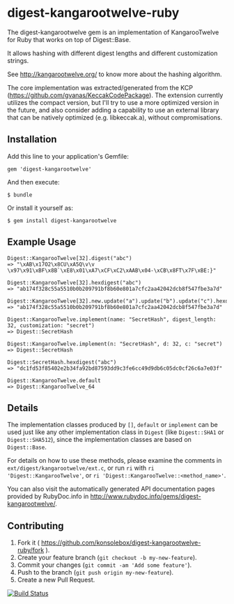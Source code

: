 # digest-kangarootwelve-ruby

The digest-kangarootwelve gem is an implementation of KangarooTwelve for Ruby
that works on top of Digest::Base.

It allows hashing with different digest lengths and different customization
strings.

See http://kangarootwelve.org/ to know more about the hashing algorithm.

The core implementation was extracted/generated from the KCP
(https://github.com/gvanas/KeccakCodePackage).  The extension currently utilizes
the compact version, but I'll try to use a more optimized version in the future,
and also consider adding a capability to use an external library that can be
natively optimized (e.g. libkeccak.a), without compromisations.

## Installation

Add this line to your application's Gemfile:

    gem 'digest-kangarootwelve'

And then execute:

    $ bundle

Or install it yourself as:

    $ gem install digest-kangarootwelve

## Example Usage

    Digest::KangarooTwelve[32].digest("abc")
    => "\xAB\x17O2\x8CU\xA5Q\v\v \x97\x91\xBF\x8B`\xE8\x01\xA7\xCF\xC2\xAAB\x04-\xCB\x8FT\x7F\xBE:}"

    Digest::KangarooTwelve[32].hexdigest("abc")
    => "ab174f328c55a5510b0b209791bf8b60e801a7cfc2aa42042dcb8f547fbe3a7d"

    Digest::KangarooTwelve[32].new.update("a").update("b").update("c").hexdigest
    => "ab174f328c55a5510b0b209791bf8b60e801a7cfc2aa42042dcb8f547fbe3a7d"

    Digest::KangarooTwelve.implement(name: "SecretHash", digest_length: 32, customization: "secret")
    => Digest::SecretHash

    Digest::KangarooTwelve.implement(n: "SecretHash", d: 32, c: "secret")
    => Digest::SecretHash

    Digest::SecretHash.hexdigest("abc")
    => "dc1fd53f85402e2b34fa92bd87593dd9c3fe6cc49d9db6c05dc0cf26c6a7e03f"

    Digest::KangarooTwelve.default
    => Digest::KangarooTwelve_64

## Details

The implementation classes produced by `[]`, `default` or
`implement` can be used just like any other implementation class in `Digest`
(like `Digest::SHA1` or `Digest::SHA512`), since the implementation classes are
based on `Digest::Base`.

For details on how to use these methods, please examine the comments in
`ext/digest/kangarootwelve/ext.c`, or run `ri` with
`ri 'Digest::KangarooTwelve'`, or `ri 'Digest::KangarooTwelve::<method_name>'`.

You can also visit the automatically generated API documentation pages provided
by RubyDoc.info in http://www.rubydoc.info/gems/digest-kangarootwelve/.

## Contributing

1. Fork it ( https://github.com/konsolebox/digest-kangarootwelve-ruby/fork ).
2. Create your feature branch (`git checkout -b my-new-feature`).
3. Commit your changes (`git commit -am 'Add some feature'`).
4. Push to the branch (`git push origin my-new-feature`).
5. Create a new Pull Request.

[![Build Status](https://travis-ci.org/konsolebox/digest-kangarootwelve-ruby.svg?branch=master)](https://travis-ci.org/konsolebox/digest-kangarootwelve-ruby)
